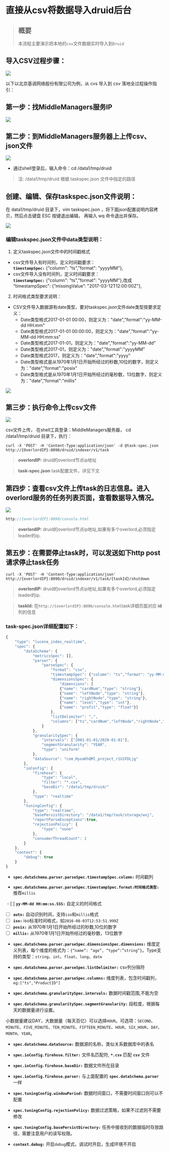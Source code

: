 # 直接从csv将数据导入druid后台

> ## 概要　　
> 本流程主要演示把本地的`csv`文件数据实时导入到`Druid`

## 导入CSV过程步骤：

![](/assets/datacsv/datacsv1.png)

以下以北京基调网络股份有限公司为例，从 cvs 导入到 csv 落地全过程操作指引：

## 第一步：找MiddleManagers服务IP

![](/assets/datacsv/datacsv2.png)

## 第二步：到MiddleManagers服务器上上传csv、json文件

![](/assets/datacsv/datacsv3.png)

- 通过shell登录后，输入命令：cd  /data1/tmp/druid   
> 注: /data1/tmp/druid 根据 taskspec.json 文件中指定的路径  

## 创建、编辑、保存taskspec.json文件说明：  
在 data1/tmp/druid 目录下，vim taskspec.json ，将下面json配置说明内容拷贝，然后点击键盘 ESC 按键退出编辑， 再输入 wq 命令退出并保存。

![](/assets/datacsv/datacsv4.png)

### 编辑taskspec.json文件中data类型说明：

 1. 定义taskspec.json文件中的时间戳格式

- csv文件导入有时间列，定义时间戳要求：  
 **`timestampSpec:`** {"column": "ts","format": "yyyyMM"},  
- csv文件导入没有时间列，定义时间戳要求：  
 **`timestampSpec:`** {"column": "ts","format": "yyyyMM"},改成  "timestampSpec": {”missingValue”: "2017-03-12T12:00:00Z"},  
2. 时间格式类型要求说明：  
  - CSV文件导入数据源有date类型，要对taskspec.json文件date类型按要求定义：
    - Date类型格式2017-01-01 00:00，则定义为："date","format":"yy-MM-dd HH:mm"
    - Date类型格式2017-01-01 00:00:00，则定义为："date","format":"yy-MM-dd HH:mm:ss"
    - Date类型格式2017-01-01，则定义为："date","format":"yy-MM-dd"
    - Date类型格式2017-01，则定义为："date","format":"yyyyMM"
    - Date类型格式2017，则定义为："date","format":"yyyy"
    - Date类型格式是从1970年1月1日开始所经过的秒数,10位的数字，则定义为："date","format":"posix"
    - Date类型格式是从1970年1月1日开始所经过的毫秒数，13位数字，则定义为："date","format":"millis"

![](/assets/datacsv/datacsv5.png)

## 第三步：执行命令上传csv文件

![](/assets/datacsv/datacsv6.png)

csv文件上传， 在shell工具登录：MiddleManagers服务器， cd  /data1/tmp/druid  目录下，执行：

  ```shell
  curl -X 'POST' -H 'Content-Type:application/json' -d @task-spec.json http://{OverlordIP}:8090/druid/indexer/v1/task
  ```

   > **overlordIP:** druid的overlord节点ip地址

   > **task-spec.json** task配置文件，详见下文

## 第四步：查看csv文件上传task的日志信息。进入overlord服务的任务列表页面，查看数据导入情况。

![](/assets/datacsv/datacsv7.png)

  ```javascript
  http://{overlordIP}:8090/console.html
  ```

  > **overlordIP:**  druid的overlord节点ip地址,如果有多个overlord,必须指定leader的ip.

## 第五步：在需要停止task时，可以发送如下http post请求停止task任务

  ```shell
  curl -X 'POST' -H 'Content-Type:application/json' http://{overlordIP}:8090/druid/indexer/v1/task/{taskId}/shutdown
  ```

  > **overlordIP:** druid的overlord节点ip地址,如果有多个overlord,必须指定leader的ip.

  > **taskId:** 在`http://{overlordIP}:8090/console.html`task详细页面对应 **id** 列的信息


### task-spec.json详细配置如下：

```javascript
{
    "type": "lucene_index_realtime",
    "spec": {
        "dataSchema": {
            "metricsSpec": [],
            "parser": {
                "parseSpec": {
                    "format": "csv",
                    "timestampSpec": {"column": "ts","format": "yy-MM-dd HH:mm:ss.SSS"},
                    "dimensionsSpec": {
                        "dimensions": [
                        {"name": "cardNum","type": "string"},
                        {"name": "leftNode","type": "string"},
                        {"name": "rightNode","type": "string"},
                        {"name": "level","type": "int"},
                        {"name": "profit","type": "float"}]
                    },
                    "listDelimiter": ",",
                    "columns": ["ts","cardNum","leftNode","rightNode","level","profit"]
                }
            },
            "granularitySpec": {
                "intervals": ["2001-01-01/2020-01-01"],
                "segmentGranularity": "YEAR",
                "type": "uniform"
            },
            "dataSource": "com_HyoaKhQMl_project_r1U1FDLjg"
        },
        "ioConfig": {
            "firehose": {
                "type": "local",
                "filter": "*.csv",
                "baseDir": "/data1/tmp/druid/"
            },
            "type": "realtime"
        },
        "tuningConfig": {
            "type": "realtime",
            "basePersistDirectory": "/data1/tmp/task/storage/wxj",
            "reportParseExceptions":true,
            "rejectionPolicy": {
                "type": "none"
            },
            "consumerThreadCount": 2
        }
    },
    "context": {
        "debug": true
    }
}

```

- **`spec.dataSchema.parser.parseSpec.timestampSpec.column:`** 时间戳列

- **`spec.dataSchema.parser.parseSpec.timestampSpec.format:时间格式类型:`** 推荐`millis`

  - [ ] **`yy-MM-dd HH:mm:ss.SSS:`** 自定义的时间格式
  - [ ] **`auto:`** 自动识别时间，支持`iso`和`millis`格式
  - [ ] **`iso:`** iso标准时间格式，如`2016-08-03T12:53:51.999Z`
  - [ ] **`posix:`** 从1970年1月1日开始所经过的秒数,10位的数字
  - [ ] **`millis:`** 从1970年1月1日开始所经过的毫秒数，13位数字

- **`spec.dataSchema.parser.parseSpec.dimensionsSpec.dimensions:`** 维度定义列表，每个维度的格式为：```{“name”: “age”, “type”:”string”}```。Type支持的类型：`string`、`int`、`float`、`long`、`date`

- **`spec.dataSchema.parser.parseSpec.listDelimiter:`** csv列分隔符
- **`spec.dataSchema.parser.parseSpec.columns:`** 维度列表，包含时间戳列，`eg:["ts","ProductID"]`
- **`spec.dataSchema.granularitySpec.intervals:`** 数据时间戳范围,不能为空

- **`spec.dataSchema.granularitySpec.segmentGranularity:`** 段粒度，根据每天的数据量进行设置。

 小数据量建议DAY，大数据量（每天百亿）可以选择`HOUR`。可选项：`SECOND`、`MINUTE`、`FIVE_MINUTE`、`TEN_MINUTE`、`FIFTEEN_MINUTE`、`HOUR`、`SIX_HOUR`、`DAY`、`MONTH`、`YEAR`。

- **`spec.dataSchema.dataSource:`** 数据源的名称，类似关系数据库中的表名

- **`spec.ioConfig.firehose.filter:`** 文件名匹配符, **`*.csv`** 匹配 **`csv`** 文件
- **`spec.ioConfig.firehose.baseDir:`** 数据文件所在目录
- **`spec.ioConfig.firehose.parser:`** 与上面配置的 **`spec.dataSchema.parser`** 一样
- **`spec.tuningConfig.windowPeriod:`** 数据时间窗口，不需要时间窗口则可以不配置
- **`spec.tuningConfig.rejectionPolicy:`** 数据过滤策略，如果不过滤则不需要修改
- **`spec.tuningConfig.basePersistDirectory:`** 任务中接收到的数据临时存放路径，需要注意用户的读写权限。
- **`context.debug:`** 开启`debug`模式，调试时开启，生成环境不开启

